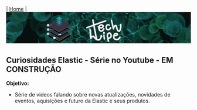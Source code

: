 | [Home](https://techlipe.github.io/Guia-Completo-Elastic-Stack) |
![TL](banner-tl.png)

## Curiosidades Elastic - Série no Youtube - EM CONSTRUÇÃO

**Objetivo:**
- Série de videos falando sobre novas atualizações, novidades de eventos, aquisições e futuro da Elastic e seus produtos.
